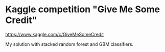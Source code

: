 # Kaggle competition "Give Me Some Credit"

https://www.kaggle.com/c/GiveMeSomeCredit

My solution with stacked random forest and GBM classifiers.
